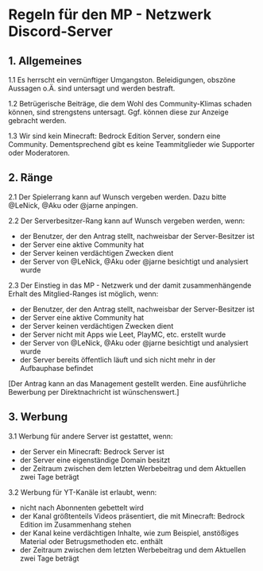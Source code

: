 # Regeln für den MP - Netzwerk Discord-Server
## 1. Allgemeines
1.1 Es herrscht ein vernünftiger Umgangston. Beleidigungen, obszöne Aussagen o.Ä. sind untersagt und werden bestraft.

1.2 Betrügerische Beiträge, die dem Wohl des Community-Klimas schaden können, sind strengstens untersagt. Ggf. können diese zur Anzeige gebracht werden.

1.3 Wir sind kein Minecraft: Bedrock Edition Server, sondern eine Community. Dementsprechend gibt es keine Teammitglieder wie Supporter oder Moderatoren.

## 2. Ränge
2.1 Der Spielerrang kann auf Wunsch vergeben werden. Dazu bitte @LeNick, @Aku oder @jarne anpingen.

2.2 Der Serverbesitzer-Rang kann auf Wunsch vergeben werden, wenn:

- der Benutzer, der den Antrag stellt, nachweisbar der Server-Besitzer ist  
- der Server eine aktive Community hat  
- der Server keinen verdächtigen Zwecken dient  
- der Server von @LeNick, @Aku oder @jarne besichtigt und analysiert wurde

2.3 Der Einstieg in das MP - Netzwerk und der damit zusammenhängende Erhalt des Mitglied-Ranges ist möglich, wenn:

- der Benutzer, der den Antrag stellt, nachweisbar der Server-Besitzer ist  
- der Server eine aktive Community hat  
- der Server keinen verdächtigen Zwecken dient  
- der Server nicht mit Apps wie Leet, PlayMC, etc. erstellt wurde  
- der Server von @LeNick, @Aku oder @jarne besichtigt und analysiert wurde  
- der Server bereits öffentlich läuft und sich nicht mehr in der Aufbauphase befindet

[Der Antrag kann an das Management gestellt werden. Eine ausführliche Bewerbung per Direktnachricht ist wünschenswert.]

## 3. Werbung
3.1 Werbung für andere Server ist gestattet, wenn:

- der Server ein Minecraft: Bedrock Server ist  
- der Server eine eigenständige Domain besitzt  
- der Zeitraum zwischen dem letzten Werbebeitrag und dem Aktuellen zwei Tage beträgt

3.2 Werbung für YT-Kanäle ist erlaubt, wenn:

- nicht nach Abonnenten gebettelt wird  
- der Kanal größtenteils Videos präsentiert, die mit Minecraft: Bedrock Edition im Zusammenhang stehen  
- der Kanal keine verdächtigen Inhalte, wie zum Beispiel, anstößiges Material oder Betrugsmethoden etc. enthält  
- der Zeitraum zwischen dem letzten Werbebeitrag und dem Aktuellen zwei Tage beträgt
